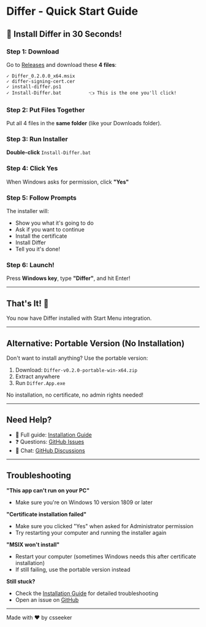 # Differ - Quick Start Guide

## 🎯 Install Differ in 30 Seconds!

### Step 1: Download
Go to [Releases](https://github.com/csseeker/differ/releases) and download these **4 files**:

```
✓ Differ_0.2.0.0_x64.msix
✓ differ-signing-cert.cer
✓ install-differ.ps1
✓ Install-Differ.bat          👈 This is the one you'll click!
```

### Step 2: Put Files Together
Put all 4 files in the **same folder** (like your Downloads folder).

### Step 3: Run Installer
**Double-click** `Install-Differ.bat`

### Step 4: Click Yes
When Windows asks for permission, click **"Yes"**

### Step 5: Follow Prompts
The installer will:
- Show you what it's going to do
- Ask if you want to continue
- Install the certificate
- Install Differ
- Tell you it's done!

### Step 6: Launch!
Press **Windows key**, type **"Differ"**, and hit Enter!

---

## That's It! 🎉

You now have Differ installed with Start Menu integration.

---

## Alternative: Portable Version (No Installation)

Don't want to install anything? Use the portable version:

1. Download: `Differ-v0.2.0-portable-win-x64.zip`
2. Extract anywhere
3. Run `Differ.App.exe`

No installation, no certificate, no admin rights needed!

---

## Need Help?

- 📖 Full guide: [Installation Guide](INSTALLATION_GUIDE.md)
- ❓ Questions: [GitHub Issues](https://github.com/csseeker/differ/issues)
- 💬 Chat: [GitHub Discussions](https://github.com/csseeker/differ/discussions)

---

## Troubleshooting

**"This app can't run on your PC"**
- Make sure you're on Windows 10 version 1809 or later

**"Certificate installation failed"**
- Make sure you clicked "Yes" when asked for Administrator permission
- Try restarting your computer and running the installer again

**"MSIX won't install"**
- Restart your computer (sometimes Windows needs this after certificate installation)
- If still failing, use the portable version instead

**Still stuck?**
- Check the [Installation Guide](INSTALLATION_GUIDE.md) for detailed troubleshooting
- Open an issue on [GitHub](https://github.com/csseeker/differ/issues)

---

Made with ❤️ by csseeker
